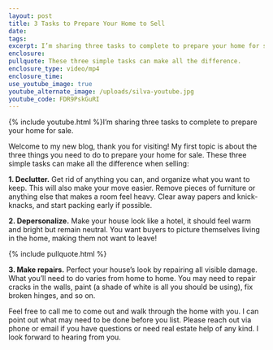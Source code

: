 ```yaml
---
layout: post
title: 3 Tasks to Prepare Your Home to Sell
date:
tags:
excerpt: I’m sharing three tasks to complete to prepare your home for sale.
enclosure:
pullquote: These three simple tasks can make all the difference.
enclosure_type: video/mp4
enclosure_time:
use_youtube_image: true
youtube_alternate_image: /uploads/silva-youtube.jpg
youtube_code: FDR9PskGuRI
---
```


{% include youtube.html %}I’m sharing three tasks to complete to prepare your home for sale.

Welcome to my new blog, thank you for visiting\! My first topic is about the three things you need to do to prepare your home for sale. These three simple tasks can make all the difference when selling:

**1\. Declutter.** Get rid of anything you can, and organize what you want to keep. This will also make your move easier. Remove pieces of furniture or anything else that makes a room feel heavy. Clear away papers and knick-knacks, and start packing early if possible.&nbsp;

**2\. Depersonalize.** Make your house look like a hotel, it should feel warm and bright but remain neutral. You want buyers to picture themselves living in the home, making them not want to leave\!

{% include pullquote.html %}

**3\. Make repairs.** Perfect your house’s look by repairing all visible damage. What you’ll need to do varies from home to home. You may need to repair cracks in the walls, paint (a shade of white is all you should be using), fix broken hinges, and so on.

Feel free to call me to come out and walk through the home with you. I can point out what may need to be done before you list. Please reach out via phone or email if you have questions or need real estate help of any kind. I look forward to hearing from you.&nbsp;